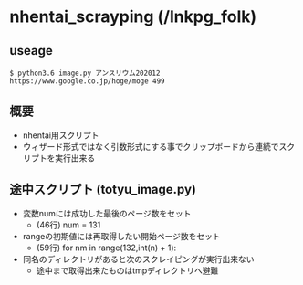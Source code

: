# nhentai_scrayping (/lnkpg_folk)
## useage
```
$ python3.6 image.py アンスリウム202012 https://www.google.co.jp/hoge/moge 499
```
## 概要
- nhentai用スクリプト
- ウィザード形式ではなく引数形式にする事でクリップボードから連続でスクリプトを実行出来る
## 途中スクリプト (totyu_image.py)
- 変数numには成功した最後のページ数をセット
  - (46行) num = 131
- rangeの初期値には再取得したい開始ページ数をセット
  - (59行) for nm in range(132,int(n) + 1):
- 同名のディレクトリがあると次のスクレイピングが実行出来ない
  - 途中まで取得出来たものはtmpディレクトリへ避難
